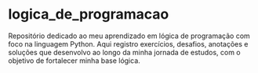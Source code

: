 # logica_de_programacao
Repositório dedicado ao meu aprendizado em lógica de programação com foco na linguagem Python. Aqui registro exercícios, desafios, anotações e soluções que desenvolvo ao longo da minha jornada de estudos, com o objetivo de fortalecer minha base lógica.

